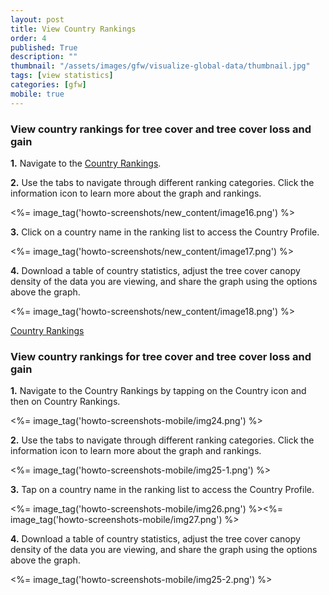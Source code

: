 ```yaml
---
layout: post
title: View Country Rankings
order: 4
published: True
description: ""
thumbnail: "/assets/images/gfw/visualize-global-data/thumbnail.jpg"
tags: [view statistics]
categories: [gfw]
mobile: true
---
```





<div id="desktopContent" class="content">
  <h3>View country rankings for tree cover and tree cover loss and gain</h3>
  <p><strong>1.</strong> Navigate to the <a href="/countries/overview" target='_blank'>Country Rankings</a>.</p>
  <p><strong>2.</strong> Use the tabs to navigate through different ranking categories. Click the information icon to learn more about the graph and rankings.</p>
  <p><%= image_tag('howto-screenshots/new_content/image16.png') %></p>
  <p><strong>3.</strong> Click on a country name in the ranking list to access the Country Profile.</p>
  <p><%= image_tag('howto-screenshots/new_content/image17.png') %></p>
  <p><strong>4.</strong> Download a table of country statistics, adjust the tree cover canopy density of the data you are viewing, and share the graph using the options above the graph.</p>
  <p><%= image_tag('howto-screenshots/new_content/image18.png') %></p>
  <p><a class="btn green medium" href='/countries/overview' target='_blank'>Country Rankings</a></p>
</div>

<div id="mobileContent" class="content">
  <h3>View country rankings for tree cover and tree cover loss and gain</h3>
  <p><strong>1.</strong> Navigate to the Country Rankings by tapping on the Country icon and then on Country Rankings.</p>
  <p><%= image_tag('howto-screenshots-mobile/img24.png') %></p>
  <p><strong>2.</strong> Use the tabs to navigate through different ranking categories. Click the information icon to learn more about the graph and rankings.</p>
  <p><%= image_tag('howto-screenshots-mobile/img25-1.png') %></p>
  <p><strong>3.</strong> Tap on a country name in the ranking list to access the Country Profile.</p>
  <p><%= image_tag('howto-screenshots-mobile/img26.png') %><%= image_tag('howto-screenshots-mobile/img27.png') %></p>
  <p><strong>4.</strong> Download a table of country statistics, adjust the tree cover canopy density of the data you are viewing, and share the graph using the options above the graph.</p>
  <p><%= image_tag('howto-screenshots-mobile/img25-2.png') %></p>
</div>
